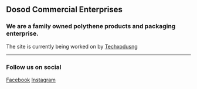 ## Dosod Commercial Enterprises

### We are a family owned polythene products and packaging enterprise.

The site is currently being worked on by [Techxodusng](https://techxodus.com.ng)

---
### Follow us on social

[Facebook](https://facebook.com/Dasod)
[Instagram](https://instagram.com/Dasod)
